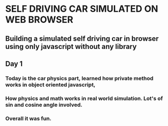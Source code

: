 # SELF DRIVING CAR SIMULATED ON WEB BROWSER 
## Building a simulated self driving car in browser using only javascript without any library
## Day 1
### Today is the car physics part, learned how private method works in object oriented javascript, 
### How physics and math works in real world simulation. Lot's of sin and cosine angle involved.
### Overall it was fun.